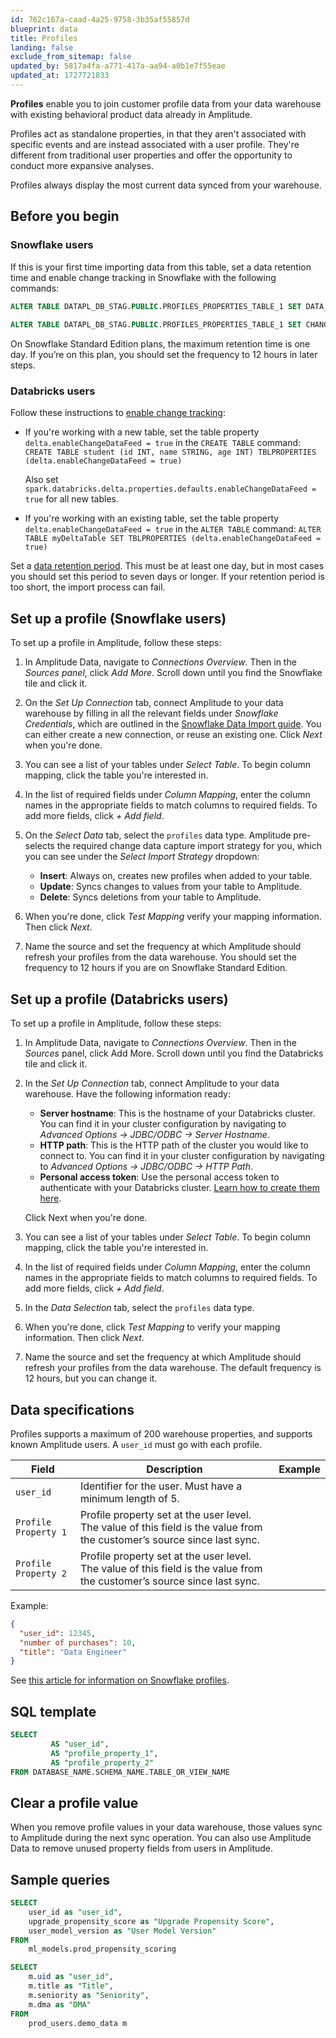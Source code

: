 ```yaml
---
id: 762c167a-caad-4a25-9758-3b35af55857d
blueprint: data
title: Profiles
landing: false
exclude_from_sitemap: false
updated_by: 5817a4fa-a771-417a-aa94-a0b1e7f55eae
updated_at: 1727721833
---
```

**Profiles** enable you to join customer profile data from your data warehouse with existing behavioral product data already in Amplitude. 

Profiles act as standalone properties, in that they aren't associated with specific events and are instead associated with a user profile. They're different from traditional user properties and offer the opportunity to conduct more expansive analyses.

Profiles always display the most current data synced from your warehouse.

## Before you begin

### Snowflake users
If this is your first time importing data from this table, set a data retention time and enable change tracking in Snowflake with the following commands:

```sql
ALTER TABLE DATAPL_DB_STAG.PUBLIC.PROFILES_PROPERTIES_TABLE_1 SET DATA_RETENTION_TIME_IN_DAYS = 7;
 
ALTER TABLE DATAPL_DB_STAG.PUBLIC.PROFILES_PROPERTIES_TABLE_1 SET CHANGE_TRACKING = TRUE;
```
On Snowflake Standard Edition plans, the maximum retention time is one day. If you’re on this plan, you should set the frequency to 12 hours in later steps. 

### Databricks users
Follow these instructions to [enable change tracking](https://docs.databricks.com/en/delta/delta-change-data-feed.html#enable):

* If you're working with a new table, set the table property `delta.enableChangeDataFeed = true` in the `CREATE TABLE` command:
    `CREATE TABLE student (id INT, name STRING, age INT) TBLPROPERTIES (delta.enableChangeDataFeed = true)`
    
    Also set `spark.databricks.delta.properties.defaults.enableChangeDataFeed = true` for all new tables.

* If you're working with an existing table, set the table property `delta.enableChangeDataFeed = true` in the `ALTER TABLE` command:
    `ALTER TABLE myDeltaTable SET TBLPROPERTIES (delta.enableChangeDataFeed = true)`

Set a [data retention period](https://docs.databricks.com/en/delta/history.html#configure-data-retention-for-time-travel-queries). This must be at least one day, but in most cases you should set this period to seven days or longer. If your retention period is too short, the import process can fail.

## Set up a profile (Snowflake users)
To set up a profile in Amplitude, follow these steps:

1. In Amplitude Data, navigate to *Connections Overview*. Then in the *Sources panel*, click *Add More*. Scroll down until you find the Snowflake tile and click it.
2. On the *Set Up Connection* tab, connect Amplitude to your data warehouse by filling in all the relevant fields under *Snowflake Credentials*, which are  outlined in the [Snowflake Data Import guide](/docs/data/source-catalog/snowflake#add-snowflake-as-a-source). You can either create a new connection, or reuse an existing one. Click *Next* when you're done.
3. You can see a list of your tables under *Select Table*. To begin column mapping, click the table you're interested in.
4. In the list of required fields under *Column Mapping*, enter the column names in the appropriate fields to match columns to required fields. To add more fields, click *+ Add field*.
5. On the *Select Data* tab, select the `profiles` data type. Amplitude pre-selects the required change data capture import strategy for you, which you can see under the *Select Import Strategy* dropdown:

    * **Insert**: Always on, creates new profiles when added to your table.
    * **Update**: Syncs changes to values from your table to Amplitude.
    * **Delete**: Syncs deletions from your table to Amplitude.

6. When you're done, click *Test Mapping* verify your mapping information. Then click *Next*.
7. Name the source and set the frequency at which Amplitude should refresh your profiles from the data warehouse. You should set the frequency to 12 hours if you are on Snowflake Standard Edition.

## Set up a profile (Databricks users)
To set up a profile in Amplitude, follow these steps:

1. In Amplitude Data, navigate to *Connections Overview*. Then in the *Sources* panel, click Add More. Scroll down until you find the Databricks tile and click it.
2. In the *Set Up Connection* tab, connect Amplitude to your data warehouse. Have the following information ready:
    * **Server hostname**: This is the hostname of your Databricks cluster. You can find it in your cluster configuration by navigating to *Advanced Options -> JDBC/ODBC -> Server Hostname*.
    * **HTTP path**: This is the HTTP path of the cluster you would like to connect to. You can find it in your cluster configuration by navigating to *Advanced Options -> JDBC/ODBC -> HTTP Path*.
    * **Personal access token**: Use the personal access token to authenticate with your Databricks cluster. [Learn how to create them here](https://docs.databricks.com/en/dev-tools/auth/index.html#common-tasks-for-databricks-authentication).

    Click Next when you're done.
3. You can see a list of your tables under *Select Table*. To begin column mapping, click the table you're interested in.
4. In the list of required fields under *Column Mapping*, enter the column names in the appropriate fields to match columns to required fields. To add more fields, click *+ Add field*.
5. In the *Data Selection* tab, select the `profiles` data type.
6. When you're done, click *Test Mapping* to verify your mapping information. Then click *Next*.
7. Name the source and set the frequency at which Amplitude should refresh your profiles from the data warehouse. The default frequency is 12 hours, but you can change it.

## Data specifications
Profiles supports a maximum of 200 warehouse properties, and supports known Amplitude users. A `user_id` must go with each profile.

| Field               | Description                                                                                                                   | Example                  |
| ------------------- | ----------------------------------------------------------------------------------------------------------------------------- | ------------------------ |
| `user_id`             | Identifier for the user. Must have a minimum length of 5.                                                                     | 
| `Profile Property 1`  | Profile property set at the user level. The value of this field is the value from the customer’s source since last sync. |
| `Profile Property 2` | Profile property set at the user level. The value of this field is the value from the customer’s source since last sync. |

Example:
```json
{
  "user_id": 12345,
  "number of purchases": 10,
  "title": "Data Engineer"
}
```

See [this article for information on Snowflake profiles](/docs/data/source-catalog/snowflake#profile-properties).

## SQL template

```sql
SELECT
         AS "user_id",
         AS "profile_property_1",
         AS "profile_property_2"
FROM DATABASE_NAME.SCHEMA_NAME.TABLE_OR_VIEW_NAME
```

## Clear a profile value

When you remove profile values in your data warehouse, those values sync to Amplitude during the next sync operation. You can also use Amplitude Data to remove unused property fields from users in Amplitude.

## Sample queries

```sql
SELECT 
	user_id as "user_id",
	upgrade_propensity_score as "Upgrade Propensity Score",
	user_model_version as "User Model Version"
FROM
	ml_models.prod_propensity_scoring
```

```sql
SELECT 
	m.uid as "user_id",
	m.title as "Title",
	m.seniority as "Seniority",
	m.dma as "DMA"
FROM
	prod_users.demo_data m
```